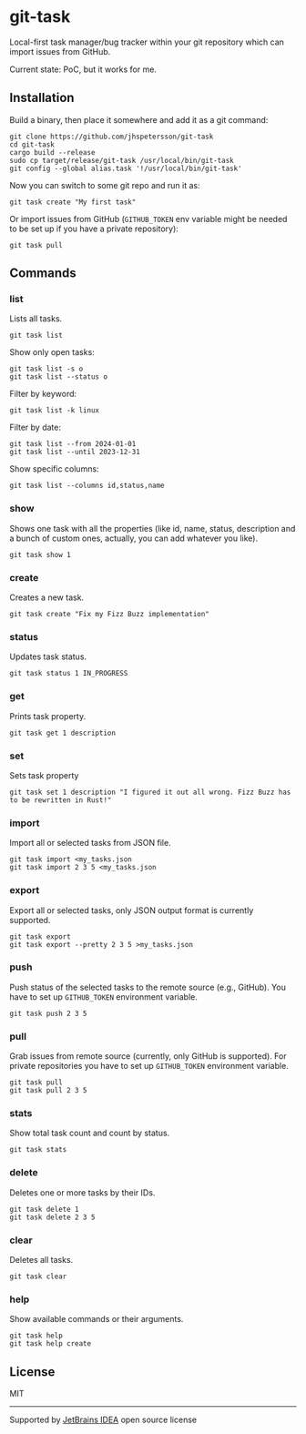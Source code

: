 # git-task

Local-first task manager/bug tracker within your git repository which can import issues from GitHub.

Current state: PoC, but it works for me.

## Installation

Build a binary, then place it somewhere and add it as a git command:

    git clone https://github.com/jhspetersson/git-task
    cd git-task
    cargo build --release
    sudo cp target/release/git-task /usr/local/bin/git-task
    git config --global alias.task '!/usr/local/bin/git-task'

Now you can switch to some git repo and run it as:

    git task create "My first task"

Or import issues from GitHub (`GITHUB_TOKEN` env variable might be needed to be set up if you have a private repository):

    git task pull

## Commands

### list

Lists all tasks.

    git task list

Show only open tasks:

    git task list -s o
    git task list --status o

Filter by keyword:

    git task list -k linux

Filter by date:

    git task list --from 2024-01-01
    git task list --until 2023-12-31

Show specific columns:

    git task list --columns id,status,name

### show

Shows one task with all the properties (like id, name, status, description and a bunch of custom ones, actually, you can add whatever you like).

    git task show 1

### create

Creates a new task.

    git task create "Fix my Fizz Buzz implementation"

### status

Updates task status.

    git task status 1 IN_PROGRESS

### get

Prints task property.

    git task get 1 description

### set

Sets task property

    git task set 1 description "I figured it out all wrong. Fizz Buzz has to be rewritten in Rust!"

### import

Import all or selected tasks from JSON file.

    git task import <my_tasks.json
    git task import 2 3 5 <my_tasks.json

### export

Export all or selected tasks, only JSON output format is currently supported.

    git task export
    git task export --pretty 2 3 5 >my_tasks.json

### push

Push status of the selected tasks to the remote source (e.g., GitHub).
You have to set up `GITHUB_TOKEN` environment variable.

    git task push 2 3 5

### pull

Grab issues from remote source (currently, only GitHub is supported).
For private repositories you have to set up `GITHUB_TOKEN` environment variable.

    git task pull
    git task pull 2 3 5

### stats

Show total task count and count by status.

    git task stats

### delete

Deletes one or more tasks by their IDs.

    git task delete 1
    git task delete 2 3 5

### clear

Deletes all tasks.

    git task clear

### help

Show available commands or their arguments.

    git task help
    git task help create

## License

MIT

---

Supported by [JetBrains IDEA](https://jb.gg/OpenSourceSupport) open source license
